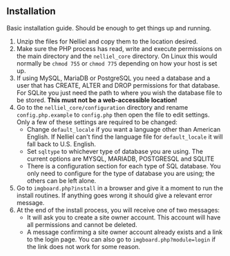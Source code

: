 ## Installation
Basic installation guide. Should be enough to get things up and running.

1. Unzip the files for Nelliel and copy them to the location desired.
2. Make sure the PHP process has read, write and execute permissions on the main directory and the `nelliel_core` directory. On Linux this would normally be `chmod 755` or `chmod 775` depending on how your host is set up.
3. If using MySQL, MariaDB or PostgreSQL you need a database and a user that has CREATE, ALTER and DROP permissions for that database.  
For SQLite you just need the path to where you wish the database file to be stored. **This must not be a web-accessible location!**
4. Go to the `nelliel_core/configuration` directory and rename `config.php.example` to `config.php` then open the file to edit settings. Only a few of these settings are required to be changed:
	- Change `default_locale` if you want a language other than American English. If Nelliel can't find the language file for `default_locale` it will fall back to U.S. English.
	- Set `sqltype` to whichever type of database you are using. The current options are MYSQL, MARIADB, POSTGRESQL and SQLITE
	- There is a configuration section for each type of SQL database. You only need to configure for the type of database you are using; the others can be left alone.
5. Go to `imgboard.php?install` in a browser and give it a moment to run the install routines. If anything goes wrong it should give a relevant error message.
6. At the end of the install process, you will receive one of two messages:
	- It will ask you to create a site owner account. This account will have all permissions and cannot be deleted.
	- A message confirming a site owner account already exists and a link to the login page. You can also go to `imgboard.php?module=login` if the link does not work for some reason.
